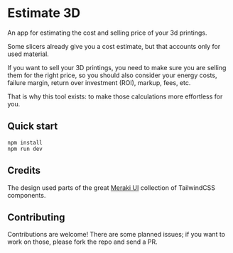 # Estimate 3D

An app for estimating the cost and selling price of your 3d printings.

Some slicers already give you a cost estimate, but that accounts only for used material.

If you want to sell your 3D printings, you need to make sure you are selling them for the right price, so you should also consider your energy costs, failure margin, return over investment (ROI), markup, fees, etc.

That is why this tool exists: to make those calculations more effortless for you.

## Quick start

```
npm install
npm run dev
```

## Credits

The design used parts of the great [Meraki UI](https://merakiui.com/) collection of TailwindCSS components.

## Contributing

Contributions are welcome!
There are some planned issues; if you want to work on those, please fork the repo and send a PR.
